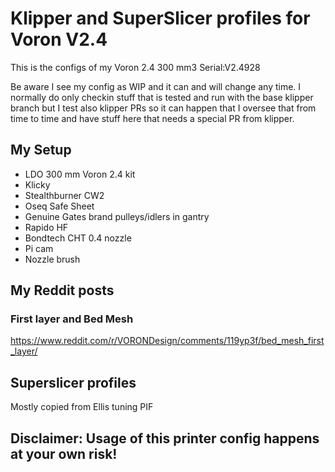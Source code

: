 # Klipper and SuperSlicer profiles for Voron V2.4

This is the configs of my Voron 2.4 300 mm3 Serial:V2.4928

Be aware I see my config as WIP and it can and will change any time. I normally do only checkin stuff that is tested and run with the base klipper branch but I test also klipper PRs so it can happen that I oversee that from time to time and have stuff here that needs a special PR from klipper.

## My Setup

* LDO 300 mm Voron 2.4 kit
* Klicky 
* Stealthburner CW2
* Oseq Safe Sheet
* Genuine Gates brand pulleys/idlers in gantry
* Rapido HF
* Bondtech CHT 0.4 nozzle
* Pi cam
* Nozzle brush

## My Reddit posts

### First layer and Bed Mesh
https://www.reddit.com/r/VORONDesign/comments/119yp3f/bed_mesh_first_layer/

## Superslicer profiles

Mostly copied from Ellis tuning PIF

## Disclaimer: Usage of this printer config happens at your own risk!
